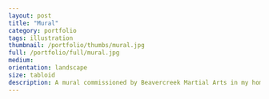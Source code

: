 ```yaml
---
layout: post
title: "Mural"
category: portfolio
tags: illustration
thumbnail: /portfolio/thumbs/mural.jpg
full: /portfolio/full/mural.jpg
medium:
orientation: landscape
size: tabloid
description: A mural commissioned by Beavercreek Martial Arts in my home state of Ohio, this was easily one of the largest paintings I have ever worked on. Coming in at 43'x 13', it was a massive full wall painting in the martial arts studio. Over 60 hours went into the conception and execution, and now hundreds of students are greated with 7 of life and fiction's greatest martial arts legends.
---
```

